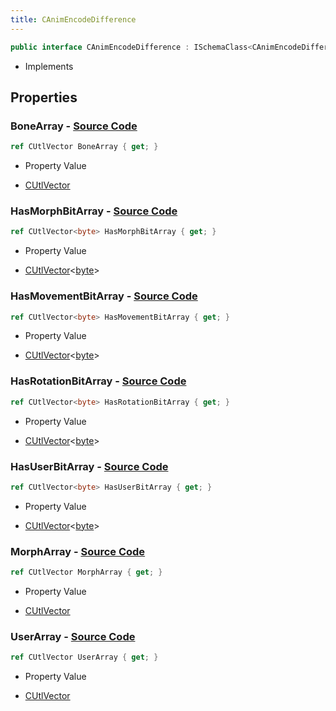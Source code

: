 ```yaml
---
title: CAnimEncodeDifference
---
```


```csharp
public interface CAnimEncodeDifference : ISchemaClass<CAnimEncodeDifference>, ISchemaField, ISchemaClass, INativeHandle
```

- Implements

## Properties

### **BoneArray** - [Source Code](https://github.com/swiftly-solution/swiftlys2/blob/main/managed/src/SwiftlyS2.Generated/Schemas/Interfaces/CAnimEncodeDifference.cs#L17)

```csharp
ref CUtlVector BoneArray { get; }
```

- Property Value

- [CUtlVector](/docs/api/)

### **HasMorphBitArray** - [Source Code](https://github.com/swiftly-solution/swiftlys2/blob/main/managed/src/SwiftlyS2.Generated/Schemas/Interfaces/CAnimEncodeDifference.cs#L29)

```csharp
ref CUtlVector<byte> HasMorphBitArray { get; }
```

- Property Value

- [CUtlVector](/docs/api/-1)<[byte](https://learn.microsoft.com/dotnet/api/system.byte)>

### **HasMovementBitArray** - [Source Code](https://github.com/swiftly-solution/swiftlys2/blob/main/managed/src/SwiftlyS2.Generated/Schemas/Interfaces/CAnimEncodeDifference.cs#L27)

```csharp
ref CUtlVector<byte> HasMovementBitArray { get; }
```

- Property Value

- [CUtlVector](/docs/api/-1)<[byte](https://learn.microsoft.com/dotnet/api/system.byte)>

### **HasRotationBitArray** - [Source Code](https://github.com/swiftly-solution/swiftlys2/blob/main/managed/src/SwiftlyS2.Generated/Schemas/Interfaces/CAnimEncodeDifference.cs#L25)

```csharp
ref CUtlVector<byte> HasRotationBitArray { get; }
```

- Property Value

- [CUtlVector](/docs/api/-1)<[byte](https://learn.microsoft.com/dotnet/api/system.byte)>

### **HasUserBitArray** - [Source Code](https://github.com/swiftly-solution/swiftlys2/blob/main/managed/src/SwiftlyS2.Generated/Schemas/Interfaces/CAnimEncodeDifference.cs#L31)

```csharp
ref CUtlVector<byte> HasUserBitArray { get; }
```

- Property Value

- [CUtlVector](/docs/api/-1)<[byte](https://learn.microsoft.com/dotnet/api/system.byte)>

### **MorphArray** - [Source Code](https://github.com/swiftly-solution/swiftlys2/blob/main/managed/src/SwiftlyS2.Generated/Schemas/Interfaces/CAnimEncodeDifference.cs#L20)

```csharp
ref CUtlVector MorphArray { get; }
```

- Property Value

- [CUtlVector](/docs/api/)

### **UserArray** - [Source Code](https://github.com/swiftly-solution/swiftlys2/blob/main/managed/src/SwiftlyS2.Generated/Schemas/Interfaces/CAnimEncodeDifference.cs#L23)

```csharp
ref CUtlVector UserArray { get; }
```

- Property Value

- [CUtlVector](/docs/api/)

